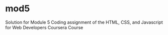 # mod5
Solution for Module 5 Coding assignment of the HTML, CSS, and Javascript for Web Developers Coursera Course
